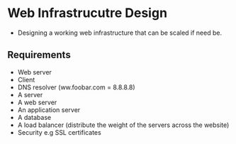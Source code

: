 # Web Infrastrucutre Design
- Designing a working web infrastructure that can be scaled if need be.

## Requirements
- Web server
- Client
- DNS resolver (ww.foobar.com = 8.8.8.8)
- A server
- A web server
- An application server
- A database
- A load balancer (distribute the weight of the servers across the website)
- Security e.g SSL certificates

